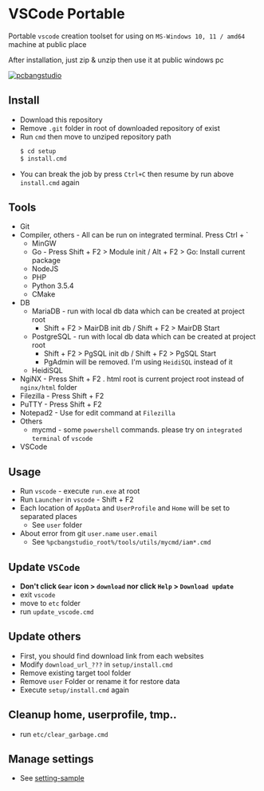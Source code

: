 # VSCode Portable

Portable `vscode` creation toolset for using on `MS-Windows 10, 11 / amd64` machine at public place

After installation, just zip & unzip then use it at public windows pc

[![pcbangstudio](https://img.youtube.com/vi/fNm3Kd-UASM/0.jpg)](https://www.youtube.com/watch?v=fNm3Kd-UASM)

## Install
* Download this repository
* Remove `.git` folder in root of downloaded repository of exist
* Run `cmd` then move to unziped repository path
    ```sh
    $ cd setup
    $ install.cmd
    ```
* You can break the job by press `Ctrl+C` then resume by run above `install.cmd` again

## Tools
* Git
* Compiler, others - All can be run on integrated terminal. Press Ctrl + `
    * MinGW
    * Go - Press Shift + F2 > Module init / Alt + F2 > Go: Install current package
    * NodeJS
    * PHP
    * Python 3.5.4
    * CMake
* DB
    * MariaDB - run with local db data which can be created at project root
        * Shift + F2 > MairDB init db / Shift + F2 > MairDB Start
    * PostgreSQL - run with local db data which can be created at project root
        * Shift + F2 > PgSQL init db / Shift + F2 > PgSQL Start
        * PgAdmin will be removed. I'm using `HeidiSQL` instead of it
    * HeidiSQL
* NgiNX - Press Shift + F2 . html root is current project root instead of `nginx/html` folder
* Filezilla - Press Shift + F2
* PuTTY - Press Shift + F2
* Notepad2 - Use for edit command at `Filezilla`
* Others
    * mycmd - some `powershell` commands. please try on `integrated terminal` of `vscode`
* VSCode

## Usage
* Run `vscode` - execute `run.exe` at root
* Run `Launcher` in `vscode` - Shift + F2
* Each location of `AppData` and `UserProfile` and `Home` will be set to separated places
    * See `user` folder
* About error from git `user.name` `user.email`
    * See `%pcbangstudio_root%/tools/utils/mycmd/iam*.cmd`

## Update `VSCode`
* <b>Don't click `Gear` icon > `download` nor click `Help` > `Download update`</b>
* exit `vscode`
* move to `etc` folder
* run `update_vscode.cmd`

## Update others
* First, you should find download link from each websites
* Modify `download_url_???` in `setup/install.cmd`
* Remove existing target tool folder
* Remove `user` Folder or rename it for restore data
* Execute `setup/install.cmd` again

## Cleanup home, userprofile, tmp..
* run `etc/clear_garbage.cmd`

## Manage settings
* See [setting-sample](https://github.com/edp1096/setting-sample)

